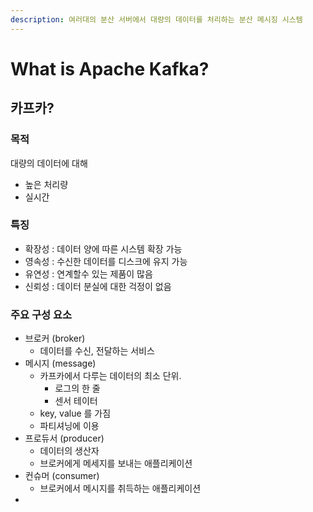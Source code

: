 ```yaml
---
description: 여러대의 분산 서버에서 대량의 데이터를 처리하는 분산 메시징 시스템
---
```


# What is Apache Kafka?

## 카프카?

### 목적

대량의 데이터에 대해 

* 높은 처리량
* 실시간

### 특징

* 확장성 : 데이터 양에 따른 시스템 확장 가능
* 영속성 : 수신한 데이터를 디스크에 유지 가능
* 유연성 : 연계할수 있는 제품이 많음
* 신뢰성 : 데이터 분실에 대한 걱정이 없음



### 주요 구성 요소

* 브로커 \(broker\)
  * 데이터를 수신, 전달하는 서비스
* 메시지 \(message\)
  * 카프카에서 다루는 데이터의 최소 단위.
    * 로그의 한 줄
    * 센서 테이터
  * key, value 를 가짐
  * 파티셔닝에 이용
* 프로듀서 \(producer\)
  * 데이터의 생산자
  * 브로커에게 메세지를 보내는 애플리케이션
* 컨슈머 \(consumer\)
  * 브로커에서 메시지를 취득하는 애플리케이션
* 
